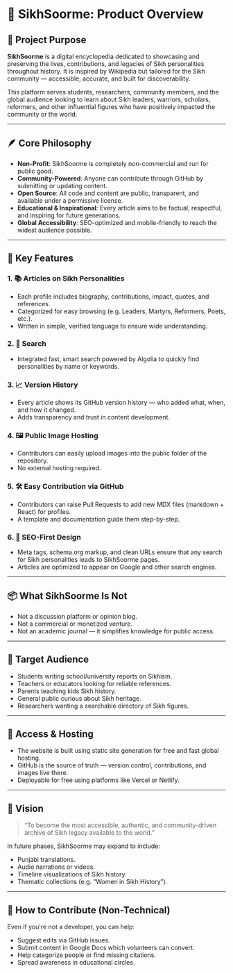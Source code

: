 # 🧭 SikhSoorme: Product Overview

## 🎯 Project Purpose

**SikhSoorme** is a digital encyclopedia dedicated to showcasing and preserving the lives, contributions, and legacies of Sikh personalities throughout history. It is inspired by Wikipedia but tailored for the Sikh community — accessible, accurate, and built for discoverability.

This platform serves students, researchers, community members, and the global audience looking to learn about Sikh leaders, warriors, scholars, reformers, and other influential figures who have positively impacted the community or the world.

---

## 🪶 Core Philosophy

* **Non-Profit**: SikhSoorme is completely non-commercial and run for public good.
* **Community-Powered**: Anyone can contribute through GitHub by submitting or updating content.
* **Open Source**: All code and content are public, transparent, and available under a permissive license.
* **Educational & Inspirational**: Every article aims to be factual, respectful, and inspiring for future generations.
* **Global Accessibility**: SEO-optimized and mobile-friendly to reach the widest audience possible.

---

## 🧩 Key Features

### 1. 📚 Articles on Sikh Personalities

* Each profile includes biography, contributions, impact, quotes, and references.
* Categorized for easy browsing (e.g. Leaders, Martyrs, Reformers, Poets, etc.).
* Written in simple, verified language to ensure wide understanding.

### 2. 🧠 Search

* Integrated fast, smart search powered by Algolia to quickly find personalities by name or keywords.

### 3. 📈 Version History

* Every article shows its GitHub version history — who added what, when, and how it changed.
* Adds transparency and trust in content development.

### 4. 🖼️ Public Image Hosting

* Contributors can easily upload images into the public folder of the repository.
* No external hosting required.

### 5. 🛠️ Easy Contribution via GitHub

* Contributors can raise Pull Requests to add new MDX files (markdown + React) for profiles.
* A template and documentation guide them step-by-step.

### 6. 🔎 SEO-First Design

* Meta tags, schema.org markup, and clean URLs ensure that any search for Sikh personalities leads to SikhSoorme pages.
* Articles are optimized to appear on Google and other search engines.

---

## 📦 What SikhSoorme Is Not

* Not a discussion platform or opinion blog.
* Not a commercial or monetized venture.
* Not an academic journal — it simplifies knowledge for public access.

---

## 👥 Target Audience

* Students writing school/university reports on Sikhism.
* Teachers or educators looking for reliable references.
* Parents teaching kids Sikh history.
* General public curious about Sikh heritage.
* Researchers wanting a searchable directory of Sikh figures.

---

## 🔗 Access & Hosting

* The website is built using static site generation for free and fast global hosting.
* GitHub is the source of truth — version control, contributions, and images live there.
* Deployable for free using platforms like Vercel or Netlify.

---

## 🌱 Vision

> “To become the most accessible, authentic, and community-driven archive of Sikh legacy available to the world.”

In future phases, SikhSoorme may expand to include:

* Punjabi translations.
* Audio narrations or videos.
* Timeline visualizations of Sikh history.
* Thematic collections (e.g. “Women in Sikh History”).

---

## 🧭 How to Contribute (Non-Technical)

Even if you're not a developer, you can help:

* Suggest edits via GitHub issues.
* Submit content in Google Docs which volunteers can convert.
* Help categorize people or find missing citations.
* Spread awareness in educational circles.
